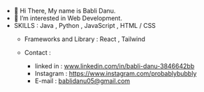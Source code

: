 - 👋 Hi There, My name is Babli Danu.
- 👀 I’m interested in Web Development.
- SKILLS :
  Java , Python , JavaScript , HTML / CSS
  - Frameworks and Library :
  React , Tailwind

  - Contact :
    - linked in : www.linkedin.com/in/babli-danu-3846642bb
    - Instagram : https://www.instagram.com/probablybubbly
    - E-mail : bablidanu05@gmail.com

